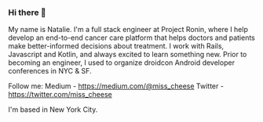 ### Hi there 👋

My name is Natalie. I'm a full stack engineer at Project Ronin, where I help develop an end-to-end cancer care platform that helps doctors and patients make better-informed decisions about treatment. I work with Rails, Javascript and Kotlin, and always excited to learn something new.
Prior to becoming an engineer, I used to organize droidcon Android developer conferences in NYC & SF.

Follow me:
Medium - https://medium.com/@miss_cheese
Twitter - https://twitter.com/miss_cheese

I'm based in New York City.

<!--
**Miss-Cheese/Miss-Cheese** is a ✨ _special_ ✨ repository because its `README.md` (this file) appears on your GitHub profile.

Here are some ideas to get you started:

- 🔭 I’m currently working on ...
- 🌱 I’m currently learning ...
- 👯 I’m looking to collaborate on ...
- 🤔 I’m looking for help with ...
- 💬 Ask me about ...
- 📫 How to reach me: ...
- 😄 Pronouns: ...
- ⚡ Fun fact: ...
-->

